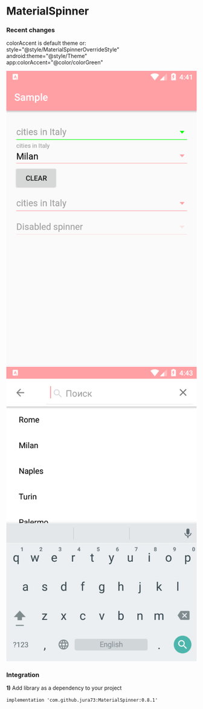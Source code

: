 MaterialSpinner
====================

### Recent changes

colorAccent is default theme or:<br>
style="@style/MaterialSpinnerOverrideStyle"<br>
android:theme="@style/Theme"<br>
app:colorAccent="@color/colorGreen"<br>

![Sample1](https://github.com/jura73/MaterialSpinner/blob/master/img/Sample1.png)
![Sample2](https://github.com/jura73/MaterialSpinner/blob/master/img/Sample2.png)


### Integration

**1)** Add library as a dependency to your project 

```implementation 'com.github.jura73:MaterialSpinner:0.8.1'```
